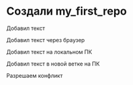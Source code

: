 # Создали my_first_repo 

Добавил текст

Добавил текст через браузер

Добавил текст на локальном ПК

Добавил текст в новой ветке на ПК

Разрешаем конфликт
